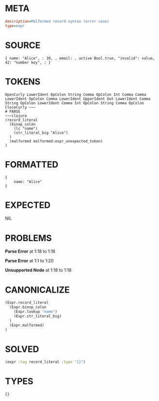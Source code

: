 # META
~~~ini
description=Malformed record syntax (error case)
type=expr
~~~
# SOURCE
~~~roc
{ name: "Alice", : 30, , email: , active Bool.true, "invalid": value, 42: "number key", : }
~~~
# TOKENS
~~~text
OpenCurly LowerIdent OpColon String Comma OpColon Int Comma Comma LowerIdent OpColon Comma LowerIdent UpperIdent Dot LowerIdent Comma String OpColon LowerIdent Comma Int OpColon String Comma OpColon CloseCurly ~~~
# PARSE
~~~clojure
(record_literal
  (binop_colon
    (lc "name")
    (str_literal_big "Alice")
  )
  (malformed malformed:expr_unexpected_token)
)
~~~
# FORMATTED
~~~roc
{
	name: "Alice"
}
~~~
# EXPECTED
NIL
# PROBLEMS
**Parse Error**
at 1:18 to 1:18

**Parse Error**
at 1:1 to 1:20

**Unsupported Node**
at 1:18 to 1:18

# CANONICALIZE
~~~clojure
(Expr.record_literal
  (Expr.binop_colon
    (Expr.lookup "name")
    (Expr.str_literal_big)
  )
  (Expr.malformed)
)
~~~
# SOLVED
~~~clojure
(expr :tag record_literal :type "{}")
~~~
# TYPES
~~~roc
{}
~~~
